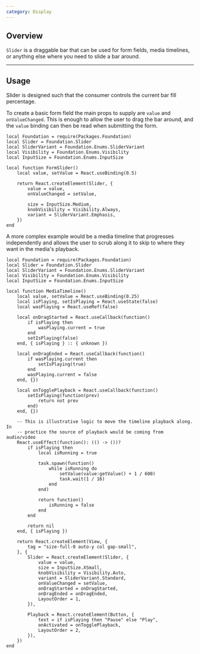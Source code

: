 ```yaml
---
category: Display
---
```


## Overview

`Slider` is a draggable bar that can be used for form fields, media timelines, or anything else where you need to slide a bar around.

---

## Usage

Slider is designed such that the consumer controls the current bar fill percentage.

To create a basic form field the main props to supply are `value` and `onValueChanged`. This is enough to allow the user to drag the bar around, and the `value` binding can then be read when submitting the form.

```luau
local Foundation = require(Packages.Foundation)
local Slider = Foundation.Slider
local SliderVariant = Foundation.Enums.SliderVariant
local Visibility = Foundation.Enums.Visibility
local InputSize = Foundation.Enums.InputSize

local function FormSlider()
	local value, setValue = React.useBinding(0.5)

	return React.createElement(Slider, {
		value = value,
		onValueChanged = setValue,

		size = InputSize.Medium,
		knobVisibility = Visibility.Always,
		variant = SliderVariant.Emphasis,
	})
end
```

A more complex example would be a media timeline that progresses independently and allows the user to scrub along it to skip to where they want in the media's playback.

```luau
local Foundation = require(Packages.Foundation)
local Slider = Foundation.Slider
local SliderVariant = Foundation.Enums.SliderVariant
local Visibility = Foundation.Enums.Visibility
local InputSize = Foundation.Enums.InputSize

local function MediaTimeline()
	local value, setValue = React.useBinding(0.25)
	local isPlaying, setIsPlaying = React.useState(false)
	local wasPlaying = React.useRef(false)

	local onDragStarted = React.useCallback(function()
		if isPlaying then
			wasPlaying.current = true
		end
		setIsPlaying(false)
	end, { isPlaying } :: { unknown })

	local onDragEnded = React.useCallback(function()
		if wasPlaying.current then
			setIsPlaying(true)
		end
		wasPlaying.current = false
	end, {})

	local onTogglePlayback = React.useCallback(function()
		setIsPlaying(function(prev)
			return not prev
		end)
	end, {})

	-- This is illustrative logic to move the timeline playback along. In
	-- practice the source of playback would be coming from audio/video
	React.useEffect(function(): (() -> ())?
		if isPlaying then
			local isRunning = true

			task.spawn(function()
				while isRunning do
					setValue(value:getValue() + 1 / 600)
					task.wait(1 / 16)
				end
			end)

			return function()
				isRunning = false
			end
		end

		return nil
	end, { isPlaying })

	return React.createElement(View, {
		tag = "size-full-0 auto-y col gap-small",
	}, {
		Slider = React.createElement(Slider, {
			value = value,
			size = InputSize.XSmall,
			knobVisibility = Visibility.Auto,
			variant = SliderVariant.Standard,
			onValueChanged = setValue,
			onDragStarted = onDragStarted,
			onDragEnded = onDragEnded,
			LayoutOrder = 1,
		}),

		Playback = React.createElement(Button, {
			text = if isPlaying then "Pause" else "Play",
			onActivated = onTogglePlayback,
			LayoutOrder = 2,
		}),
	})
end
```
